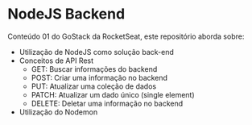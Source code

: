 # NodeJS Backend

Conteúdo 01 do GoStack da RocketSeat, este repositório aborda sobre:

- Utilização de NodeJS como solução back-end
- Conceitos de API Rest
  * GET: Buscar informações do backend
  * POST: Criar uma informação no backend
  * PUT: Atualizar uma coleção de dados
  * PATCH: Atualizar um dado único (single element)
  * DELETE: Deletar uma informação no backend
- Utilização do Nodemon
